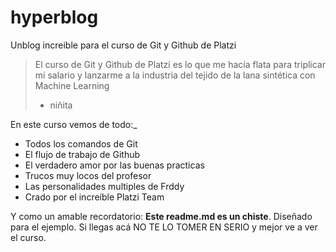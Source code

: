 # hyperblog
Unblog increible para el curso de Git y Github de Platzi
> El curso de Git y Github de Platzi es lo que me hacía flata para triplicar mi salario y lanzarme a la industria del tejido de la lana sintética con Machine Learning
> - niñita

En este curso vemos de todo:_
*  Todos los comandos de Git
*  El flujo de trabajo de Github
* El verdadero amor por las buenas practicas
* Trucos muy locos del profesor
* Las personalidades multiples de Frddy
* Crado por el increíble Platzi Team

Y como un amable recordatorio: **Este readme.md es un chiste**. Diseñado para el ejemplo. Si llegas acá NO TE LO TOMER EN SERIO y  mejor ve a ver el curso.
